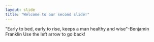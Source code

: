 ```yaml
---
layout: slide
title: "Welcome to our second slide!"
---
```

"Early to bed, early to rise, keeps a man healthy and wise"-Benjamin Franklin
Use the left arrow to go back!
